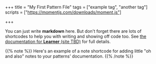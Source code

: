 +++
title = "My First Pattern File"
tags = ["example tag", "another tag"]
scripts = ["https://momentjs.com/downloads/moment.js"]

+++

You can just write **markdown** here. But don't forget there are lots of shortcodes to help you with writing and showing off code too. See [the documentation for **Learner** (site TBD)](#) for full details.

{{% note %}}
Here's an example of a note shortcode for adding little "oh and also" notes to your patterns' documentation.
{{% /note %}}
